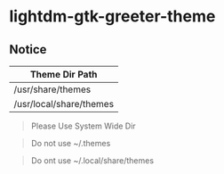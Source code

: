 

# lightdm-gtk-greeter-theme


## Notice

| Theme Dir Path |
| --- |
| /usr/share/themes |
| /usr/local/share/themes |

> Please Use System Wide Dir

> Do not use ~/.themes

> Do ont use ~/.local/share/themes
